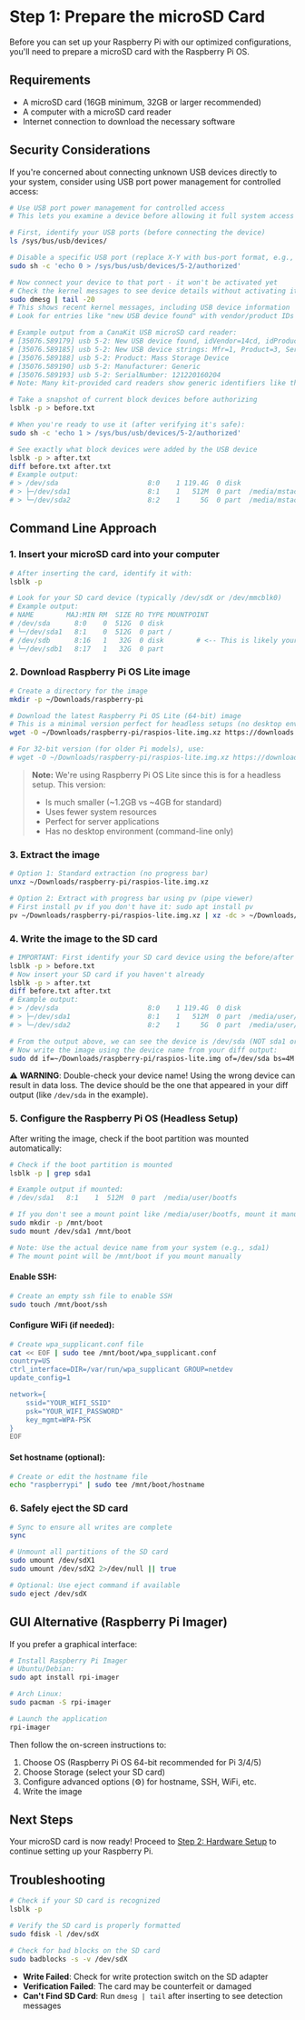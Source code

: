 # Step 1: Prepare the microSD Card

Before you can set up your Raspberry Pi with our optimized configurations, you'll need to prepare a microSD card with the Raspberry Pi OS.

## Requirements

- A microSD card (16GB minimum, 32GB or larger recommended)
- A computer with a microSD card reader
- Internet connection to download the necessary software

## Security Considerations

If you're concerned about connecting unknown USB devices directly to your system, consider using USB port power management for controlled access:

```bash
# Use USB port power management for controlled access
# This lets you examine a device before allowing it full system access

# First, identify your USB ports (before connecting the device)
ls /sys/bus/usb/devices/

# Disable a specific USB port (replace X-Y with bus-port format, e.g., 5-2)
sudo sh -c 'echo 0 > /sys/bus/usb/devices/5-2/authorized'

# Now connect your device to that port - it won't be activated yet
# Check the kernel messages to see device details without activating it:
sudo dmesg | tail -20
# This shows recent kernel messages, including USB device information
# Look for entries like "new USB device found" with vendor/product IDs

# Example output from a CanaKit USB microSD card reader:
# [35076.589179] usb 5-2: New USB device found, idVendor=14cd, idProduct=1212, bcdDevice= 1.00
# [35076.589185] usb 5-2: New USB device strings: Mfr=1, Product=3, SerialNumber=2
# [35076.589188] usb 5-2: Product: Mass Storage Device
# [35076.589190] usb 5-2: Manufacturer: Generic
# [35076.589193] usb 5-2: SerialNumber: 121220160204
# Note: Many kit-provided card readers show generic identifiers like this

# Take a snapshot of current block devices before authorizing
lsblk -p > before.txt

# When you're ready to use it (after verifying it's safe):
sudo sh -c 'echo 1 > /sys/bus/usb/devices/5-2/authorized'

# See exactly what block devices were added by the USB device
lsblk -p > after.txt
diff before.txt after.txt
# Example output:
# > /dev/sda                      8:0    1 119.4G  0 disk
# > ├─/dev/sda1                   8:1    1   512M  0 part  /media/mstack/bootfs
# > └─/dev/sda2                   8:2    1     5G  0 part  /media/mstack/rootfs
```

## Command Line Approach

### 1. Insert your microSD card into your computer

```bash
# After inserting the card, identify it with:
lsblk -p

# Look for your SD card device (typically /dev/sdX or /dev/mmcblk0)
# Example output:
# NAME        MAJ:MIN RM  SIZE RO TYPE MOUNTPOINT
# /dev/sda      8:0    0  512G  0 disk 
# └─/dev/sda1   8:1    0  512G  0 part /
# /dev/sdb      8:16   1   32G  0 disk        # <-- This is likely your SD card
# └─/dev/sdb1   8:17   1   32G  0 part
```

### 2. Download Raspberry Pi OS Lite image

```bash
# Create a directory for the image
mkdir -p ~/Downloads/raspberry-pi

# Download the latest Raspberry Pi OS Lite (64-bit) image
# This is a minimal version perfect for headless setups (no desktop environment)
wget -O ~/Downloads/raspberry-pi/raspios-lite.img.xz https://downloads.raspberrypi.org/raspios_lite_arm64/images/raspios_lite_arm64-2024-11-19/2024-11-19-raspios-bookworm-arm64-lite.img.xz

# For 32-bit version (for older Pi models), use:
# wget -O ~/Downloads/raspberry-pi/raspios-lite.img.xz https://downloads.raspberrypi.org/raspios_lite_armhf/images/raspios_lite_armhf-2024-11-19/2024-11-19-raspios-bookworm-armhf-lite.img.xz
```

> **Note:** We're using Raspberry Pi OS Lite since this is for a headless setup. This version:
> - Is much smaller (~1.2GB vs ~4GB for standard)
> - Uses fewer system resources
> - Perfect for server applications
> - Has no desktop environment (command-line only)

### 3. Extract the image

```bash
# Option 1: Standard extraction (no progress bar)
unxz ~/Downloads/raspberry-pi/raspios-lite.img.xz

# Option 2: Extract with progress bar using pv (pipe viewer)
# First install pv if you don't have it: sudo apt install pv
pv ~/Downloads/raspberry-pi/raspios-lite.img.xz | xz -dc > ~/Downloads/raspberry-pi/raspios-lite.img
```

### 4. Write the image to the SD card

```bash
# IMPORTANT: First identify your SD card device using the before/after comparison
lsblk -p > before.txt
# Now insert your SD card if you haven't already
lsblk -p > after.txt
diff before.txt after.txt
# Example output:
# > /dev/sda                      8:0    1 119.4G  0 disk
# > ├─/dev/sda1                   8:1    1   512M  0 part  /media/user/bootfs
# > └─/dev/sda2                   8:2    1     5G  0 part  /media/user/rootfs

# From the output above, we can see the device is /dev/sda (NOT sda1 or sda2)
# Now write the image using the device name from your diff output:
sudo dd if=~/Downloads/raspberry-pi/raspios-lite.img of=/dev/sda bs=4M conv=fsync status=progress
```

⚠️ **WARNING**: Double-check your device name! Using the wrong device can result in data loss. The device should be the one that appeared in your diff output (like `/dev/sda` in the example).

### 5. Configure the Raspberry Pi OS (Headless Setup)

After writing the image, check if the boot partition was mounted automatically:

```bash
# Check if the boot partition is mounted
lsblk -p | grep sda1

# Example output if mounted:
# /dev/sda1   8:1    1  512M  0 part  /media/user/bootfs

# If you don't see a mount point like /media/user/bootfs, mount it manually:
sudo mkdir -p /mnt/boot
sudo mount /dev/sda1 /mnt/boot

# Note: Use the actual device name from your system (e.g., sda1)
# The mount point will be /mnt/boot if you mount manually
```

#### Enable SSH:

```bash
# Create an empty ssh file to enable SSH
sudo touch /mnt/boot/ssh
```

#### Configure WiFi (if needed):

```bash
# Create wpa_supplicant.conf file
cat << EOF | sudo tee /mnt/boot/wpa_supplicant.conf
country=US
ctrl_interface=DIR=/var/run/wpa_supplicant GROUP=netdev
update_config=1

network={
    ssid="YOUR_WIFI_SSID"
    psk="YOUR_WIFI_PASSWORD"
    key_mgmt=WPA-PSK
}
EOF
```

#### Set hostname (optional):

```bash
# Create or edit the hostname file
echo "raspberrypi" | sudo tee /mnt/boot/hostname
```

### 6. Safely eject the SD card

```bash
# Sync to ensure all writes are complete
sync

# Unmount all partitions of the SD card
sudo umount /dev/sdX1
sudo umount /dev/sdX2 2>/dev/null || true

# Optional: Use eject command if available
sudo eject /dev/sdX
```

## GUI Alternative (Raspberry Pi Imager)

If you prefer a graphical interface:

```bash
# Install Raspberry Pi Imager
# Ubuntu/Debian:
sudo apt install rpi-imager

# Arch Linux:
sudo pacman -S rpi-imager

# Launch the application
rpi-imager
```

Then follow the on-screen instructions to:
1. Choose OS (Raspberry Pi OS 64-bit recommended for Pi 3/4/5)
2. Choose Storage (select your SD card)
3. Configure advanced options (⚙️) for hostname, SSH, WiFi, etc.
4. Write the image

## Next Steps

Your microSD card is now ready! Proceed to [Step 2: Hardware Setup](02-hardware-setup.md) to continue setting up your Raspberry Pi.

## Troubleshooting

```bash
# Check if your SD card is recognized
lsblk -p

# Verify the SD card is properly formatted
sudo fdisk -l /dev/sdX

# Check for bad blocks on the SD card
sudo badblocks -s -v /dev/sdX
```

- **Write Failed**: Check for write protection switch on the SD adapter
- **Verification Failed**: The card may be counterfeit or damaged
- **Can't Find SD Card**: Run `dmesg | tail` after inserting to see detection messages
